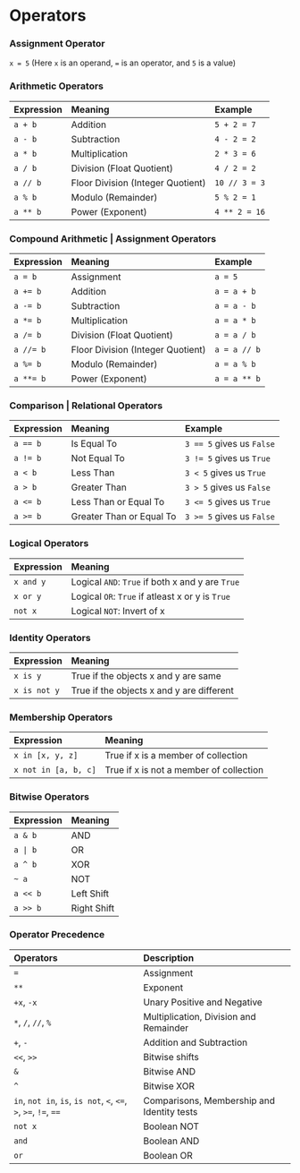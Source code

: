 # **Operators**

### **Assignment Operator**
`x = 5` (Here `x` is an operand, `=` is an operator, and `5` is a value)

### **Arithmetic Operators**
**Expression** | **Meaning** | **Example** 
:--- | :--- | :---
`a + b` | Addition | `5 + 2 = 7`
`a - b` | Subtraction | `4 - 2 = 2`
`a * b` | Multiplication | `2 * 3 = 6`
`a / b` | Division (Float Quotient) | `4 / 2 = 2`
`a // b` | Floor Division (Integer Quotient) | `10 // 3 = 3`
`a % b` | Modulo (Remainder) | `5 % 2 = 1`
`a ** b` | Power (Exponent) | `4 ** 2 = 16`

### **Compound Arithmetic | Assignment Operators**
**Expression** | **Meaning** | **Example**
:--- | :--- | :---
`a = b` | Assignment | `a = 5`
`a += b` | Addition | `a = a + b`
`a -= b` | Subtraction | `a = a - b`
`a *= b` | Multiplication | `a = a * b`
`a /= b` | Division (Float Quotient) | `a = a / b`
`a //= b` | Floor Division (Integer Quotient) | `a = a // b`
`a %= b` | Modulo (Remainder) | `a = a % b`
`a **= b` | Power (Exponent) | `a = a ** b`

### **Comparison | Relational Operators**
**Expression** | **Meaning** | **Example**
:--- | :--- | :---
`a == b` | Is Equal To | `3 == 5` gives us `False`
`a != b` | Not Equal To | `3 != 5` gives us `True`
`a < b` | Less Than | `3 < 5` gives us `True`
`a > b` | Greater Than | `3 > 5` gives us `False`
`a <= b` | Less Than or Equal To | `3 <= 5` gives us `True`
`a >= b` | Greater Than or Equal To | `3 >= 5` gives us `False`

### **Logical Operators** 
**Expression** | **Meaning** 
:--- | :---
`x and y` | Logical `AND`: `True` if both x and y are `True`
`x or y` | Logical `OR`: `True` if atleast x or y is `True`
`not x` | Logical `NOT`: Invert of x

### **Identity Operators**
**Expression** | **Meaning** 
:--- | :---
`x is y` | True if the objects x and y are same
`x is not y` | True if the objects x and y are different

### **Membership Operators** 
**Expression** | **Meaning** 
:--- | :---
`x in [x, y, z]` | True if x is a member of collection 
`x not in [a, b, c]` | True if x is not a member of collection

### **Bitwise Operators**
**Expression** | **Meaning** 
:--- | :---
`a & b` | AND
`a \| b` | OR
`a ^ b` | XOR
`~ a` | NOT
`a << b` | Left Shift
`a >> b` | Right Shift

### **Operator Precedence**
**Operators** | **Description**
:--- | :---
`=` | Assignment 
`**` | Exponent
`+x`, `-x` | Unary Positive and Negative
`*`, `/`, `//`, `%` | Multiplication, Division and Remainder
`+`, `-` | Addition and Subtraction
`<<`, `>>` | Bitwise shifts
`&` | Bitwise AND 
`^` | Bitwise XOR
`in`, `not in`, `is`, `is not`, `<`, `<=`, `>`, `>=`, `!=`, `==` | Comparisons, Membership and Identity tests
`not x` | Boolean NOT
`and` | Boolean AND
`or` | Boolean OR
